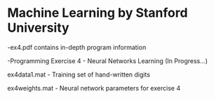 # Machine Learning by Stanford University

-ex4.pdf contains in-depth program information

-Programming Exercise 4 - Neural Networks Learning (In Progress...)

ex4data1.mat - Training set of hand-written digits

ex4weights.mat - Neural network parameters for exercise 4
